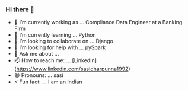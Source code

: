 ### Hi there 👋


- 🔭 I’m currently working as ... Compliance Data Engineer at a Banking Firm
- 🌱 I’m currently learning ... Python
- 👯 I’m looking to collaborate on ... Django
- 🤔 I’m looking for help with ... pySpark
- 💬 Ask me about ... 
- 📫 How to reach me: ... [LinkedIn] (https://www.linkedin.com/sasidharpunna1992)
- 😄 Pronouns: ... sasi
- ⚡ Fun fact: ... I am an Indian
